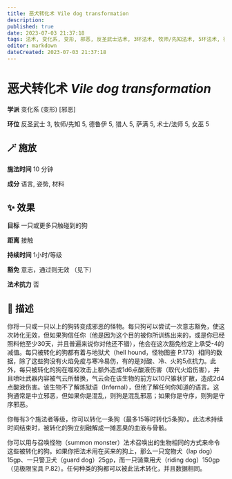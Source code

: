 ```yaml
---
title: 恶犬转化术 Vile dog transformation
description: 
published: true
date: 2023-07-03 21:37:18
tags: 法术, 变化系, 变形, 邪恶, 反圣武士法术, 3环法术, 牧师/先知法术, 5环法术, 德鲁伊法术, 猎人法术, 萨满法术, 术士/法师法术, 女巫法术
editor: markdown
dateCreated: 2023-07-03 21:37:18
---
```


# **恶犬转化术** *Vile dog transformation*

**学派** 变化系 (变形) \[邪恶\] 

**环位** 反圣武士 3, 牧师/先知 5, 德鲁伊 5, 猎人 5, 萨满 5, 术士/法师 5, 女巫 5

## 🪄 施放

**施法时间** 10 分钟

**成分** 语言, 姿势, 材料

## ✨ 效果 

**目标** 一只或更多只触碰到的狗 

**距离** 接触  

**持续时间** 1小时/等级 

**豁免** 意志，通过则无效 （见下）

**法术抗力** 否

## 📖 描述

你将一只或一只以上的狗转变成邪恶的怪物。每只狗可以尝试一次意志豁免，使这次转化无效，但如果狗信任你（他是因为这个目的被你所训练出来的，或是你已经照料他至少30天，并且普遍来说你对他还不错），他会在这次豁免检定上承受-4的减值。每只被转化的狗都有着与地狱犬（hell hound，怪物图鉴 P.173）相同的数据，除了这些狗没有火焰免疫与寒冷易伤，有的是对酸、冷、火的5点抗力。此外，每只被转化的狗在噬咬攻击上额外造成1d6点酸液伤害（取代火焰伤害），并且喷吐武器内容被气云所替换，气云会在该生物的前方以10尺锥状扩散，造成2d4点酸液伤害。该生物不了解炼狱语（Infernal），但他了解任何你知道的语言。这狗通常是中立邪恶，但如果你是混乱，则狗是混乱邪恶；如果你是守序，则狗是守序邪恶。

你每有3个施法者等级，你可以转化一条狗（最多15等时转化5条狗）。此法术持续时间结束时，被转化的狗立刻融解成一摊恶臭的血液与骨骸。

你可以用与召唤怪物（summon monster）法术召唤出的生物相同的方式来命令这些被转化的狗。如果你把法术用在买来的狗上，那么一只宠物犬（lap dog）15gp、一只警卫犬（guard dog）25gp，而一只骑乘用犬（riding dog）150gp（见极限宝具 P.82）。任何种类的狗都可以被此法术转化，并且数据相同。
    